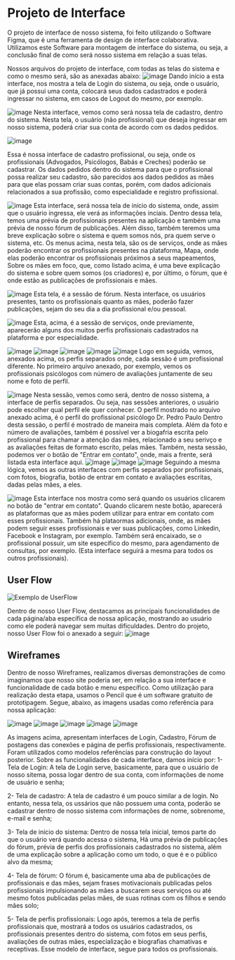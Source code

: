
# Projeto de Interface

O projeto de interface de nosso sistema, foi feito utilizando o Software Figma, que é uma ferramenta de design de interface colaborativa. Utilizamos este Software para montagem de interface do sistema, ou seja, a conclusão final de como será nosso sistema em relação a suas telas.

 Nossos arquivos do projeto de interface, com todas as telas do sistema e como o mesmo será, são as anexadas abaixo:
 ![image](https://github.com/user-attachments/assets/42eb7805-e194-49cd-bded-88aa4fd18ee3)
 Dando início a esta interface, nos mostra a tela de Login do sistema, ou seja, onde o usuário, que já possui uma conta, colocará seus dados cadastrados e poderá ingressar no sistema, em casos de Logout do mesmo, por exemplo.


 
![image](https://github.com/user-attachments/assets/329434e8-891f-43f7-9fdf-71e40624a5ad)
 Nesta interface, vemos como será nossa tela de cadastro, dentro do sistema. Nesta tela, o usuário (não profissional) que deseja ingressar em nosso sistema, poderá criar sua conta de acordo com os dados pedidos.


 
![image](https://github.com/user-attachments/assets/98471184-ff51-43a0-b209-9887c9d7620e)


 Essa é nossa interface de cadastro profissional, ou seja, onde os profissionais (Advogados, Psicólogos, Babás e Creches) poderão se cadastrar. Os dados pedidos dentro do sistema para que o profissional possa realizar seu cadastro, são parecidos aos dados pedidos as mães para que elas possam criar suas contas, porém, com dados adicionais relacionados a sua profissão, como especialidade e registro profissional.


 
![image](https://github.com/user-attachments/assets/01ca2ba3-7709-4902-a082-1285870a351c)
 Esta interface, será nossa tela de início do sistema, onde, assim que o usuário ingressa, ele verá as informações inciais. Dentro dessa tela, temos uma prévia de profissionais presentes na aplicação e também uma prévia de nosso fórum de publicações. Além disso, também teremos uma breve explicação sobre o sistema e quem somos nós, pra quem serve o sistema, etc. Os menus acima, nesta tela, são os de serviços, onde as mães poderão encontrar os profissionais presentes na plataforma, Mapa, onde elas poderão encontrar os profissionais próximos a seus mapeamentos, Sobre os mães em foco, que, como listado acima, é uma beve explicação do sistema e sobre quem somos (os criadores) e, por último, o fórum, que é onde estão as publicações de profissionais e mães.


 
![image](https://github.com/user-attachments/assets/4c5c7a9d-eee0-4714-9f65-51ae93803ddc)
 Esta tela, é a sessão de fórum. Nesta interface, os usuários presentes, tanto os profissionais quanto as mães, poderão fazer publicações, sejam do seu dia a dia profissional e/ou pessoal.


 
![image](https://github.com/user-attachments/assets/1f460ecf-f791-4aca-b3b5-0b4c309a2114)
 Esta, acima, é a sessão de serviços, onde previamente, aparecerão alguns dos muitos perfis profissionais cadastrados na plataforma e por especialidade.


 
![image](https://github.com/user-attachments/assets/05752c4d-3475-4c56-ab54-b943cf73305d)
![image](https://github.com/user-attachments/assets/8ea7a8ee-b0fd-4a1d-b846-50b02170bdf3)
![image](https://github.com/user-attachments/assets/15cb3c5c-d5b6-4d70-80a1-408b2fdb481c)
![image](https://github.com/user-attachments/assets/0fe2e818-03ff-4fd8-94ef-eb38366b549f)
![image](https://github.com/user-attachments/assets/82a973ab-12d0-4e99-9762-82744bda6282)
 Logo em seguida, vemos, anexados acima, os perfis separados onde, cada sessão é um profissional diferente. No primeiro arquivo anexado, por exemplo, vemos os profissionais psicólogos com número de avaliações juntamente de seu nome e foto de perfil. 

 


![image](https://github.com/user-attachments/assets/82a973ab-12d0-4e99-9762-82744bda6282)
Nesta sessão, vemos como será, dentro de nosso sistema, a interface de perfis separados. Ou seja, nas sessões anteriores, o usuário pode escolher qual perfil ele quer conhecer. O perfil mostrado no arquivo anexado acima, é o perfil do profissional psicólogo Dr. Pedro Paulo
 Dentro desta sessão, o perfil é mostrado de maneira mais completa. Além da foto e número de avaliações, também é possível ver a biogafria escrita pelo profissional para chamar a atenção das mães, relacionado a seu serivço e as avaliações feitas de formato escrito, pelas mães. Também, nesta sessão, podemos ver o botão de "Entrar em contato", onde, mais a frente, será listada esta interface aqui.
 ![image](https://github.com/user-attachments/assets/98441d94-d824-4957-b3bb-5221674e7d6c)
![image](https://github.com/user-attachments/assets/590248f6-f27a-4fea-9686-ee7821745d69)
![image](https://github.com/user-attachments/assets/8b8c243f-845b-460b-8547-dd9967d96589)
Seguindo a mesma lógica, vemos as outras interfaces com perfis separados por profissionais, com fotos, biografia, botão de entrar em contato e avaliações escritas, dadas pelas mães, a eles.



![image](https://github.com/user-attachments/assets/a2abb458-2235-40c0-b769-c72fb95f5eaf)
Esta interface nos mostra como será quando os usuários clicarem no botão de "entrar em contato". Quando clicarem neste botão, aparecerá as plataformas que as mães podem utilizar para entrar em contato com esses profissionais. Também há plataormas adicionais, onde, as mães podem seguir esses profissionais e ver suas publicações, como Linkedin, Facebook e Instagram, por exemplo. Também será encaixado, se o profissional possuir, um site específico do mesmo, para agendamento de consultas, por exemplo. (Esta interface seguirá a mesma para todos os outros profissionais).



## User Flow

![Exemplo de UserFlow](img/userflow.jpg)

Dentro de nosso User Flow, destacamos as principais funcionalidades de cada página/aba específica de nossa aplicação, mostrando ao usuário como ele poderá navegar sem muitas dificuldades. Dentro do projeto, nosso User Flow foi o anexado a seguir:
![image](https://github.com/user-attachments/assets/aba41cd1-2d65-4c40-a22c-4ebdd2a45db9)


## Wireframes

Dentro de nosso Wireframes, realizamos diversas demonstrações de como imaginamos que nosso site poderia ser, em relação a sua interface e funcionalidade de cada botão e menu específico. Como utilização para realização desta etapa, usamos o Pencil que é um software gratuito de prototipagem. Segue, abaixo, as imagens usadas como referência para nossa aplicação:

![image](https://github.com/user-attachments/assets/9f81c9d9-912c-4894-a385-9c4229de3366)
![image](https://github.com/user-attachments/assets/cf291e1a-adfe-4428-84ff-2eba5e21be90)
![image](https://github.com/user-attachments/assets/a15754b5-7199-4034-89a1-a10ae8a34026)
![image](https://github.com/user-attachments/assets/7a8e2ec9-d82d-4446-b144-fad304036490)
![image](https://github.com/user-attachments/assets/c3a6ac8f-edb5-46e6-8cfb-66d8094f2d9f)

 As imagens acima, apresentam interfaces de Login, Cadastro, Fórum de postagens das conexões e página de perfis profissionais, respectivamente. Foram utilizados como modelos referências para construção do layout posterior.
  Sobre as funcionalidades de cada interface, damos início por:
  1- Tela de Login: A tela de Login serve, basicamente, para que o usuário de nosso sitema, possa logar dentro de sua conta, com informações de nome de usuário e senha;
  
  
  2- Tela de cadastro: A tela de cadastro é um pouco similar a de login. No entanto, nessa tela, os ussários que não possuem uma conta, poderão se cadastrar dentro de nosso sistema com informações de nome, sobrenome, e-mail e senha;

  
  3- Tela de início do sistema: Dentro de nossa tela inicial, temos parte do que o usuário verá quando acessa o sistema, Há uma prévia de publicações do fórum, prévia de perfis dos profissionais cadastrados no sistema, além de uma explicação sobre a aplicação como um todo, o que é e o público alvo da mesma;
  
  
  4- Tela de fórum: O fórum é, basicamente uma aba de publicações de profissionais e das mães, sejam frases motivacionais publicadas pelos profissionais impulsionando as mães a buscarem seus serviços ou até mesmo fotos publicadas pelas mães, de suas rotinas com os filhos e sendo mães solo;
  
  
  5- Tela de perfis profissionais: Logo após, teremos a tela de perfis profissionais que, mostrará a todos os usuários cadastrados, os profissionais presentes dentro do sistema, com fotos em seus perfis, avaliações de outras mães, especialização e biografias chamativas e receptivas. Esse modelo de interface, segue para todos os profissionais.

 
